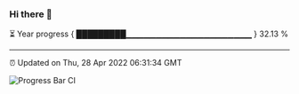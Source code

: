### Hi there 👋

⏳ Year progress { █████████▁▁▁▁▁▁▁▁▁▁▁▁▁▁▁▁▁▁▁▁▁ } 32.13 %

---

⏰ Updated on Thu, 28 Apr 2022 06:31:34 GMT

![Progress Bar CI](https://github.com/ZhaoGui/ZhaoGui/workflows/Progress%20Bar%20CI/badge.svg)
